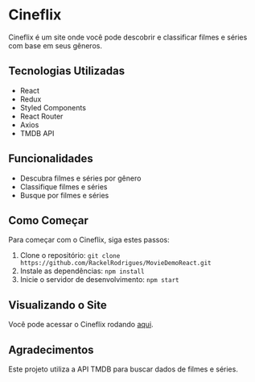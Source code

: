 # Cineflix

Cineflix é um site onde você pode descobrir e classificar filmes e séries com base em seus gêneros.

## Tecnologias Utilizadas

- React
- Redux
- Styled Components
- React Router
- Axios
- TMDB API

## Funcionalidades

- Descubra filmes e séries por gênero
- Classifique filmes e séries
- Busque por filmes e séries

## Como Começar

Para começar com o Cineflix, siga estes passos:

1. Clone o repositório: `git clone https://github.com/RackelRodrigues/MovieDemoReact.git`
2. Instale as dependências: `npm install`
3. Inicie o servidor de desenvolvimento: `npm start`

## Visualizando o Site

Você pode acessar o Cineflix rodando [aqui](https://cineflix-self.vercel.app/).

## Agradecimentos

Este projeto utiliza a API TMDB para buscar dados de filmes e séries.
